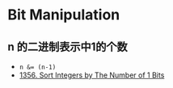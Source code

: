 # Bit Manipulation

## n 的二进制表示中1的个数
* `n &= (n-1)`
* [1356. Sort Integers by The Number of 1 Bits](https://leetcode.com/problems/sort-integers-by-the-number-of-1-bits/description/)

